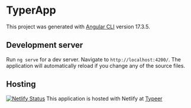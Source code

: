 # TyperApp

This project was generated with [Angular CLI](https://github.com/angular/angular-cli) version 17.3.5.

## Development server

Run `ng serve` for a dev server. Navigate to `http://localhost:4200/`. The application will automatically reload if you change any of the source files.

## Hosting

[![Netlify Status](https://api.netlify.com/api/v1/badges/99ccbe9c-bea1-473f-a886-475a5ea0c7cb/deploy-status)](https://app.netlify.com/sites/typeer/deploys)
This application is hosted with Netlify at [Typeer](https://typeer.netlify.app)
